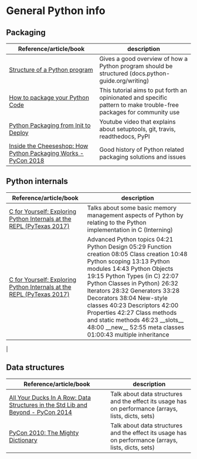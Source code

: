 # General Python info

## Packaging

| Reference/article/book | description  |
|--|--|
| [Structure of a Python program](https://docs.python-guide.org/writing/structure/) | Gives a good overview of how a Python program should be structured (docs.python-guide.org/writing) |
| [How to package your Python Code](https://python-packaging.readthedocs.io/en/latest/index.html) | This tutorial aims to put forth an opinionated and specific pattern to make trouble-free packages for community use |
| [Python Packaging from Init to Deploy](https://www.youtube.com/watch?v=4fzAMdLKC5k) | Youtube video that explains about setuptools, git, travis, readthedocs, PyPI |
| [Inside the Cheeseshop: How Python Packaging Works - PyCon 2018](https://www.youtube.com/watch?v=AQsZsgJ30AE) | Good history of Python related packaging solutions and issues |

## Python internals

| Reference/article/book | description  |
|--|--|
| [C for Yourself: Exploring Python Internals at the REPL (PyTexas 2017)](https://www.youtube.com/watch?v=zhvnyGd0n8Q) | Talks about some basic memory management aspects of Python by relating to the Python implementation in C (Interning) |
| [C for Yourself: Exploring Python Internals at the REPL (PyTexas 2017)](https://www.youtube.com/watch?v=zhvnyGd0n8Q) | Advanced Python topics  04:21 Python Design 05:29 Function creation 08:05 Class creation 10:48 Python scoping 13:13 Python modules 14:43 Python  Objects 19:15 Python Types (in C) 22:07 Python Classes in Python) 26:32 Iterators 28:32 Generators 33:28 Decorators 38:04 New-style classes 40:23 Descriptors 42:00 Properties 42:27 Class methods and static methods 46:23 \_\_slots\_\_ 48:00 \_\_new\_\_ 52:55 meta classes 01:00:43 multiple inheritance
|

## Data structures

| Reference/article/book | description  |
|--|--|
| [All Your Ducks In A Row: Data Structures in the Std Lib and Beyond - PyCon 2014](https://www.youtube.com/watch?v=fYlnfvKVDoM) | Talk about data structures and the effect its usage has on performance (arrays, lists, dicts, sets) |
| [PyCon 2010: The Mighty Dictionary](https://www.youtube.com/watch?v=C4Kc8xzcA68) | Talk about data structures and the effect its usage has on performance (arrays, lists, dicts, sets) |


<!--stackedit_data:
eyJoaXN0b3J5IjpbNDE4NDg5MzIwLDQwNDEzMzkwNywtMTQzND
A0ODUxLDE4MjUzMDkyMjksLTM5MTYzMTgyMywxNzI4MDAxNTk1
LC0xMjY1MjEwMzA2XX0=
-->
